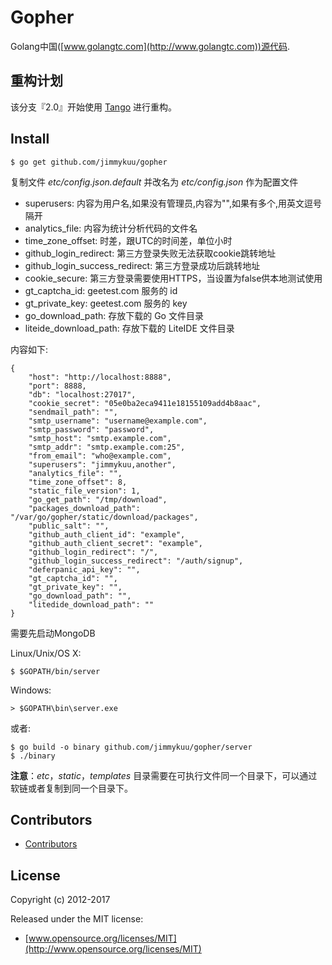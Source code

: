 # Gopher

Golang中国([www.golangtc.com](http://www.golangtc.com))源代码.

## 重构计划

该分支『2.0』开始使用 [Tango](https://github.com/lunny/tango) 进行重构。

## Install

    $ go get github.com/jimmykuu/gopher


复制文件 *etc/config.json.default* 并改名为 *etc/config.json* 作为配置文件

- superusers: 内容为用户名,如果没有管理员,内容为"",如果有多个,用英文逗号隔开
- analytics_file: 内容为统计分析代码的文件名
- time_zone_offset: 时差，跟UTC的时间差，单位小时
- github_login_redirect: 第三方登录失败无法获取cookie跳转地址
- github_login_success_redirect: 第三方登录成功后跳转地址
- cookie_secure: 第三方登录需要使用HTTPS，当设置为false供本地测试使用
- gt_captcha_id: geetest.com 服务的 id
- gt_private_key: geetest.com 服务的 key
- go_download_path: 存放下载的 Go 文件目录
- liteide_download_path: 存放下载的 LiteIDE 文件目录

内容如下:

    {
        "host": "http://localhost:8888",
        "port": 8888,
        "db": "localhost:27017",
        "cookie_secret": "05e0ba2eca9411e18155109add4b8aac",
        "sendmail_path": "",
        "smtp_username": "username@example.com",
        "smtp_password": "password",
        "smtp_host": "smtp.example.com",
        "smtp_addr": "smtp.example.com:25",
        "from_email": "who@example.com",
        "superusers": "jimmykuu,another",
        "analytics_file": "",
        "time_zone_offset": 8,
        "static_file_version": 1,
        "go_get_path": "/tmp/download",
        "packages_download_path": "/var/go/gopher/static/download/packages",
        "public_salt": "",
		"github_auth_client_id": "example",
		"github_auth_client_secret": "example",
		"github_login_redirect": "/",
		"github_login_success_redirect": "/auth/signup",
		"deferpanic_api_key": "",
        "gt_captcha_id": "",
        "gt_private_key": "",
        "go_download_path": "",
        "litedide_download_path": ""
    }

需要先启动MongoDB

Linux/Unix/OS X:

    $ $GOPATH/bin/server

Windows:

    > $GOPATH\bin\server.exe

或者:

	$ go build -o binary github.com/jimmykuu/gopher/server
	$ ./binary

**注意**：*etc*，*static*，*templates* 目录需要在可执行文件同一个目录下，可以通过软链或者复制到同一个目录下。

## Contributors

- [Contributors](https://github.com/jimmykuu/gopher/graphs/contributors)

## License

Copyright (c) 2012-2017

Released under the MIT license:

- [www.opensource.org/licenses/MIT](http://www.opensource.org/licenses/MIT)
